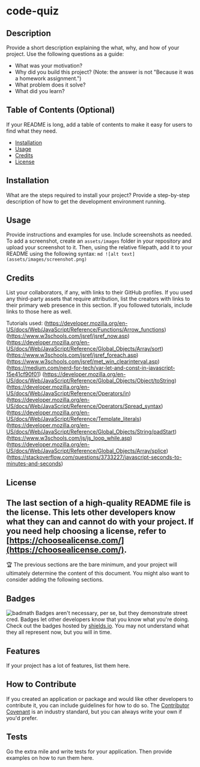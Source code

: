 # code-quiz
## Description
Provide a short description explaining the what, why, and how of your project. Use the following questions as a guide:
- What was your motivation?
- Why did you build this project? (Note: the answer is not "Because it was a homework assignment.")
- What problem does it solve?
- What did you learn?
## Table of Contents (Optional)
If your README is long, add a table of contents to make it easy for users to find what they need.
- [Installation](#installation)
- [Usage](#usage)
- [Credits](#credits)
- [License](#license)
## Installation
What are the steps required to install your project? Provide a step-by-step description of how to get the development environment running.
## Usage
Provide instructions and examples for use. Include screenshots as needed.
To add a screenshot, create an `assets/images` folder in your repository and upload your screenshot to it. Then, using the relative filepath, add it to your README using the following syntax:
    ```md
    ![alt text](assets/images/screenshot.png)
    ```
## Credits
List your collaborators, if any, with links to their GitHub profiles.
If you used any third-party assets that require attribution, list the creators with links to their primary web presence in this section.
If you followed tutorials, include links to those here as well.

Tutorials used:
(https://developer.mozilla.org/en-US/docs/Web/JavaScript/Reference/Functions/Arrow_functions)
(https://www.w3schools.com/jsref/jsref_now.asp)
(https://developer.mozilla.org/en-US/docs/Web/JavaScript/Reference/Global_Objects/Array/sort)
(https://www.w3schools.com/jsref/jsref_foreach.asp)
(https://www.w3schools.com/jsref/met_win_clearinterval.asp)
(https://medium.com/nerd-for-tech/var-let-and-const-in-javascript-15e41cf90f01)
(https://developer.mozilla.org/en-US/docs/Web/JavaScript/Reference/Global_Objects/Object/toString)
(https://developer.mozilla.org/en-US/docs/Web/JavaScript/Reference/Operators/in)
(https://developer.mozilla.org/en-US/docs/Web/JavaScript/Reference/Operators/Spread_syntax)
(https://developer.mozilla.org/en-US/docs/Web/JavaScript/Reference/Template_literals)
(https://developer.mozilla.org/en-US/docs/Web/JavaScript/Reference/Global_Objects/String/padStart)
(https://www.w3schools.com/js/js_loop_while.asp)
(https://developer.mozilla.org/en-US/docs/Web/JavaScript/Reference/Global_Objects/Array/splice)
(https://stackoverflow.com/questions/3733227/javascript-seconds-to-minutes-and-seconds)

## License
The last section of a high-quality README file is the license. This lets other developers know what they can and cannot do with your project. If you need help choosing a license, refer to [https://choosealicense.com/](https://choosealicense.com/).
---
🏆 The previous sections are the bare minimum, and your project will ultimately determine the content of this document. You might also want to consider adding the following sections.
## Badges
![badmath](https://img.shields.io/github/languages/top/nielsenjared/badmath)
Badges aren't necessary, per se, but they demonstrate street cred. Badges let other developers know that you know what you're doing. Check out the badges hosted by [shields.io](https://shields.io/). You may not understand what they all represent now, but you will in time.
## Features
If your project has a lot of features, list them here.
## How to Contribute
If you created an application or package and would like other developers to contribute it, you can include guidelines for how to do so. The [Contributor Covenant](https://www.contributor-covenant.org/) is an industry standard, but you can always write your own if you'd prefer.
## Tests
Go the extra mile and write tests for your application. Then provide examples on how to run them here.